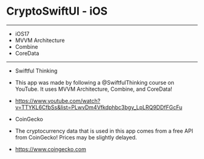 CryptoSwiftUI - iOS
====

----
 - iOS17
 - MVVM Architecture
 - Combine
 - CoreData

------------
 - Swiftful Thinking
 - This app was made by following a @SwiftfulThinking course on YouTube. It uses MVVM Architecture, Combine, and CoreData!
 - https://www.youtube.com/watch?v=TTYKL6CfbSs&list=PLwvDm4Vfkdphbc3bgy_LpLRQ9DDfFGcFu
 
 - CoinGecko
 - The cryptocurrency data that is used in this app comes from a free API from CoinGecko! Prices may be slightly delayed.
 - https://www.coingecko.com
### 



